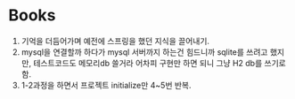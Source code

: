 # Books

1. 기억을 더듬어가며 예전에 스프링을 했던 지식을 끌어내기.
2. mysql을 연결할까 하다가 mysql 서버까지 하는건 힘드니까 sqlite를 쓰려고 했지만, 테스트코드도 메모리db 쓸거라 어차피 구현만 하면 되니 그냥 H2 db를 쓰기로 함.
3. 1-2과정을 하면서 프로젝트 initialize만 4~5번 반복.

